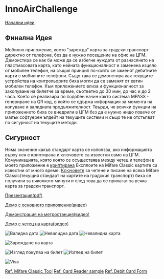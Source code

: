 # InnoAirChallenge

[Начални идеи](https://docs.google.com/document/d/1l-GFWg-SNZemvM5Am4N7jBjvi0_tiBtCHO_s5OkabE4/edit?usp=sharing)

## Финална Идея

Мобилно приложение, което "зарежда" карта за градски транспорт директно от телефона, без да е нужно посещение на офис на ЦГМ.
Демонстира се как би може да се избегне нуждата от разнасянето на пластмасовата карта, като нейната функционалност е заменена изцяло от мобилен телефон, на същия принцип по-който се заменят дебитните карти с мобилните телефони. Също така се демонстира как текущите устройства на контрольорите биха могли да се заменят от евтин мобилен телефон.
Към приложението влиза и функционалност за закопуване на билетче за време, съответно до 30 мин, до час и до 2 часа. Което се реализира по подобен начин както система MPASS - генериране на QR код, в който се сдържа информация за момента на копуване и валидната продължителност.
Твърдя, че всички функции на приложението биха се внедрили в ЦГМ без да е нужно нищо повече от малък софтуерен ъпдейт на текущите системи и също те не отстъпват по сигурност на текущите методи.


## Сигурност
Няма значение какъв стандарт карта се използва, ако информацията върху нея е криптирана и ключовете са известни само на ЦГМ.
Комуникацията, която която се осъществява между четец и телефон в моето приложение е [криптирана](https://github.com/mirko123/7_Wall-e_InnoAir/blob/38f845060ba21e6450c4841505df610844319afc/CardReader/app/src/main/java/com/example/android/cardreader/LoyaltyCardReader.java#L142) Експлоите на Mifare Classic картите са известни от много време. [Ключовете](https://github.com/mirko123/7_Wall-e_InnoAir/blob/master/MainApp/app/src/main/java/com/example/mainapp/write/CardData.java) за четене и писане на всяка Mifare Classic(текущия стандарт на картите на градския транспорт) биха се получили за няколкото минути и след това да се прилагат за всяка карта за градски транспорт. 




[Презентация(pdf)](https://drive.google.com/file/d/1rWH0F7-hXBexoJJOJiqqx5m1-GbF3IM0/view?usp=sharing)

[Демо с основното приложение(видео)](https://drive.google.com/file/d/1cwmRkIEwOHvxfVxQwNtAtCIX9t2r9Z-F/view?usp=sharing)

[Демонстрация на метростанция(видео)](https://drive.google.com/file/d/1d1uFXCEHp0vATFxWwzP0fA3nAcTES76M/view?usp=sharing)

[Демо с четец на карта(видео)](https://drive.google.com/file/d/1XKwBlmZtYQhjNGFOyeyYI9yFCPX-a2hS/view?usp=sharing)

![Валидна дата](https://github.com/mirko123/7_Wall-e_InnoAir/blob/master/Demos/valid.jpg)
![Невалидна дата](https://github.com/mirko123/7_Wall-e_InnoAir/blob/master/Demos/invalid_data.jpg)
![Невалидна карта](https://github.com/mirko123/7_Wall-e_InnoAir/blob/master/Demos/invalid_card.jpg)

![Зареждане на карта](https://github.com/mirko123/7_Wall-e_InnoAir/blob/master/Demos/bilet1.jpg)

![Изглед покупва на билет](https://github.com/mirko123/7_Wall-e_InnoAir/blob/master/Demos/zarejdane.jpg)
![Изглед на билет](https://github.com/mirko123/7_Wall-e_InnoAir/blob/master/Demos/bilet2.jpg)

![Visa](https://github.com/mirko123/7_Wall-e_InnoAir/blob/master/Demos/visa.jpg)

[Ref. Mifare Classic Tool](https://github.com/ikarus23/MifareClassicTool)
[Ref. Card Reader sample](https://github.com/googlearchive/android-CardReader)
[Ref. Debit Card Form](https://github.com/braintree/android-card-form)

